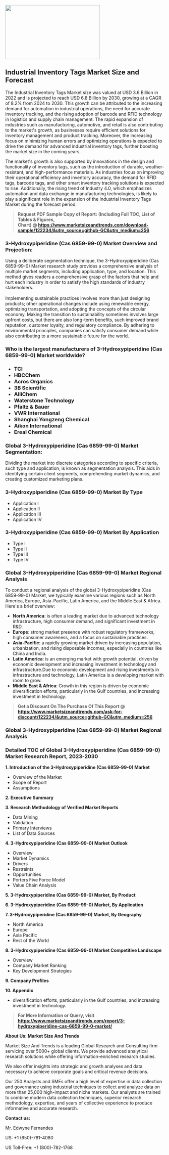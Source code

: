 <p><img class="alignnone size-medium wp-image-20088" src="https://ffe5etoiles.com/wp-content/uploads/2024/12/MST1-300x171.png" alt="" width="300" height="171" /></p><h2>Industrial Inventory Tags Market Size and Forecast</h2><p>The Industrial Inventory Tags Market size was valued at USD 3.6 Billion in 2022 and is projected to reach USD 6.8 Billion by 2030, growing at a CAGR of 8.2% from 2024 to 2030. This growth can be attributed to the increasing demand for automation in industrial operations, the need for accurate inventory tracking, and the rising adoption of barcode and RFID technology in logistics and supply chain management. The rapid expansion of industries such as manufacturing, automotive, and retail is also contributing to the market's growth, as businesses require efficient solutions for inventory management and product tracking. Moreover, the increasing focus on minimizing human errors and optimizing operations is expected to drive the demand for advanced industrial inventory tags, further boosting the market size in the coming years.</p><p>The market's growth is also supported by innovations in the design and functionality of inventory tags, such as the introduction of durable, weather-resistant, and high-performance materials. As industries focus on improving their operational efficiency and inventory accuracy, the demand for RFID tags, barcode tags, and other smart inventory tracking solutions is expected to rise. Additionally, the rising trend of Industry 4.0, which emphasizes automation and data exchange in manufacturing technologies, is likely to play a significant role in the expansion of the Industrial Inventory Tags Market during the forecast period.</p></p><blockquote id="" class=""><strong>Request PDF Sample Copy of Report: (Including Full TOC, List of Tables &amp; Figures, Chart)&nbsp;@&nbsp;<strong><a href="https://www.marketsizeandtrends.com/download-sample/122234/&utm_source=github-GC&utm_medium=256" target="_blank">https://www.marketsizeandtrends.com/download-sample/122234/&utm_source=github-GC&utm_medium=256</a></strong></strong></blockquote><h3 id="" class="">3-Hydroxypiperidine (Cas 6859-99-0) Market&nbsp;Overview and Projection:</h3><p id="" class="">Using a deliberate segmentation technique, the 3-Hydroxypiperidine (Cas 6859-99-0) Market research study provides a comprehensive analysis of multiple market segments, including application, type, and location. This method gives readers a comprehensive grasp of the factors that help and hurt each industry in order to satisfy the high standards of industry stakeholders. <br /> <br />Implementing sustainable practices involves more than just designing products; other operational changes include using renewable energy, optimizing transportation, and adopting the concepts of the circular economy. Making the transition to sustainability sometimes involves large upfront costs, but there are also long-term benefits, such improved brand reputation, customer loyalty, and regulatory compliance. By adhering to environmental principles, companies can satisfy consumer demand while also contributing to a more sustainable future for the world.</p><h3 id="" class="">Who is the largest manufacturers of&nbsp;3-Hydroxypiperidine (Cas 6859-99-0) Market worldwide?</h3><h3 class=""><p><ul><li>TCI </li><li> HBCChem </li><li> Acros Organics </li><li> 3B Scientific </li><li> AlliChem </li><li> Waterstone Technology </li><li> Pfaltz & Bauer </li><li> VWR International </li><li> Shanghai Yongzeng Chemical </li><li> Aikon International </li><li> Ereal Chemical</li></ul></p></h3><h3 id="" class="">Global&nbsp;3-Hydroxypiperidine (Cas 6859-99-0) Market Segmentation:</h3><p id="" class="">Dividing the market into discrete categories according to specific criteria, such type and application, is known as segmentation analysis. This aids in identifying certain client segments, comprehending market dynamics, and creating customized marketing plans.</p><h3 id="" class="">3-Hydroxypiperidine (Cas 6859-99-0) Market&nbsp;By Type</h3><p><p><ul><li>Application I</li><li> Application II</li><li> Application III</li><li> Application IV</p></li></ul></p></p><h3 id="" class="">3-Hydroxypiperidine (Cas 6859-99-0) Market&nbsp;By Application</h3><p class=""><p><ul><li>Type I</li><li> Type II</li><li> Type III</li><li> Type IV</li></ul></p></p><h3 id="" class="">Global 3-Hydroxypiperidine (Cas 6859-99-0) Market Regional Analysis</h3><p id="" class="">To conduct a regional analysis of the global 3-Hydroxypiperidine (Cas 6859-99-0) Market, we typically examine various regions such as North America, Europe, Asia-Pacific, Latin America, and the Middle East &amp; Africa. Here's a brief overview:</p><ul><li><strong>North America</strong>: is often a leading market due to advanced technology infrastructure, high consumer demand, and significant investment in R&amp;D.</li><li><strong>Europe</strong>: strong market presence with robust regulatory frameworks, high consumer awareness, and a focus on sustainable practices.</li><li><strong>Asia-Pacific</strong>: a rapidly growing market driven by increasing population, urbanization, and rising disposable incomes, especially in countries like China and India.</li><li><strong>Latin America</strong>: is an emerging market with growth potential, driven by economic development and increasing investment in technology and infrastructure.Due to economic development and rising investments in infrastructure and technology, Latin America is a developing market with room to grow.</li><li><strong>Middle East &amp; Africa</strong>: Growth in this region is driven by economic diversification efforts, particularly in the Gulf countries, and increasing investment in technology.</li></ul><blockquote id="" class=""><strong>Get a Discount On The Purchase Of This Report @ <strong><a href="https://www.marketsizeandtrends.com/ask-for-discount/122234/&utm_source=github-GC&utm_medium=256" target="_blank">https://www.marketsizeandtrends.com/ask-for-discount/122234/&utm_source=github-GC&utm_medium=256</a></strong></strong></blockquote><h3 id="" class="">Global 3-Hydroxypiperidine (Cas 6859-99-0) Market Regional Analysis</h3><h3 id="" class="">Detailed TOC of Global 3-Hydroxypiperidine (Cas 6859-99-0) Market Research Report, 2023-2030</h3><p id="" class=""><strong>1. Introduction of the 3-Hydroxypiperidine (Cas 6859-99-0) Market</strong></p><ul><li>Overview of the Market</li><li>Scope of Report</li><li>Assumptions</li></ul><p id="" class=""><strong>2. Executive Summary</strong></p><p id="" class=""><strong>3. Research Methodology of Verified Market Reports</strong></p><ul><li>Data Mining</li><li>Validation</li><li>Primary Interviews</li><li>List of Data Sources</li></ul><p id="" class=""><strong>4. 3-Hydroxypiperidine (Cas 6859-99-0) Market Outlook</strong></p><ul><li>Overview</li><li>Market Dynamics</li><li>Drivers</li><li>Restraints</li><li>Opportunities</li><li>Porters Five Force Model</li><li>Value Chain Analysis</li></ul><p id="" class=""><strong>5. 3-Hydroxypiperidine (Cas 6859-99-0) Market, By Product</strong></p><p id="" class=""><strong>6. 3-Hydroxypiperidine (Cas 6859-99-0) Market, By Application</strong></p><p id="" class=""><strong>7. 3-Hydroxypiperidine (Cas 6859-99-0) Market, By Geography</strong></p><ul><li>North America</li><li>Europe</li><li>Asia Pacific</li><li>Rest of the World</li></ul><p id="" class=""><strong>8. 3-Hydroxypiperidine (Cas 6859-99-0) Market Competitive Landscape</strong></p><ul><li>Overview</li><li>Company Market Ranking</li><li>Key Development Strategies</li></ul><p id="" class=""><strong>9. Company Profiles</strong></p><p id="" class=""><strong>10. Appendix</strong></p><ul><li>diversification efforts, particularly in the Gulf countries, and increasing investment in technology.</li></ul><blockquote id="" class=""><strong>For More Information or Query, visit <strong><strong><a href="https://www.marketsizeandtrends.com/report/3-hydroxypiperidine-cas-6859-99-0-market/" target="_blank">https://www.marketsizeandtrends.com/report/3-hydroxypiperidine-cas-6859-99-0-market/</a></strong></strong></strong></blockquote><p id="" class=""><strong>About Us: Market Size And Trends</strong></p><p id="" class="">Market Size And Trends is a leading Global Research and Consulting firm servicing over 5000+ global clients. We provide advanced analytical research solutions while offering information-enriched research studies.</p><p id="" class="">We also offer insights into strategic and growth analyses and data necessary to achieve corporate goals and critical revenue decisions.</p><p id="" class="">Our 250 Analysts and SMEs offer a high level of expertise in data collection and governance using industrial techniques to collect and analyze data on more than 25,000 high-impact and niche markets. Our analysts are trained to combine modern data collection techniques, superior research methodology, expertise, and years of collective experience to produce informative and accurate research.</p><p id="" class=""><strong>Contact us:</strong></p><p id="" class="">Mr. Edwyne Fernandes</p><p id="" class="">US: +1 (650)-781-4080</p><p id="" class="">US Toll-Free: +1 (800)-782-1768</p>
